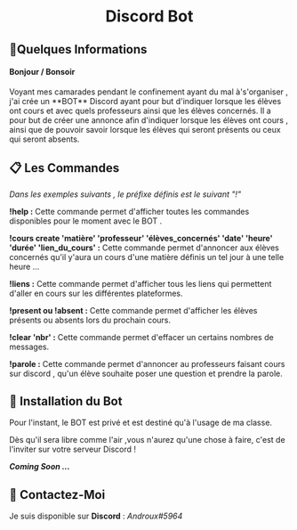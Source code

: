 <h1 align="center">Discord Bot </a></h1>
<h2>🧾Quelques Informations </h2>
 
 
 <h4>Bonjour / Bonsoir</h4>
Voyant mes camarades pendant le confinement ayant du mal à's'organiser , j'ai crée un **BOT** Discord ayant pour but d'indiquer lorsque les élèves ont cours et avec quels professeurs ainsi que les élèves concernés.  
Il a pour but de créer une annonce afin d'indiquer lorsque les élèves ont cours , ainsi que de pouvoir savoir lorsque les élèves qui seront présents ou ceux qui seront absents.  

<h2> 📋 Les Commandes </h2>
<p><i>Dans les exemples suivants , le préfixe définis est le suivant "!"</i></p>  
<p><b>!help :</b> Cette commande permet d'afficher toutes les commandes disponibles pour le moment avec le BOT .</p> 
<p><b>!cours create 'matière' 'professeur' 'élèves_concernés' 'date' 'heure' 'durée' 'lien_du_cours' :</b> Cette commande permet d'annoncer aux élèves concernés qu'il y'aura un cours d'une matière définis un tel jour à une telle heure ...</p> 
<p><b>!liens :</b> Cette commande permet d'afficher tous les liens qui permettent d'aller en cours sur les différentes plateformes. </p>
<p><b>!present ou !absent :</b> Cette commande permet d'afficher les élèves présents ou absents lors du prochain cours.</p> 
<p><b>!clear 'nbr' :</b> Cette commande permet d'effacer un certains nombres de messages.</p>
<p><b>!parole :</b> Cette commande permet d'annoncer au professeurs faisant cours sur discord , qu'un élève souhaite poser une question et prendre la parole.</p>

<h2> 📍 Installation du Bot </h2>
<p> Pour l'instant, le BOT est privé et est destiné qu'à l'usage de ma classe. </p>
<p> Dès qu'il sera libre comme l'air ,vous n'aurez qu'une chose à faire, c'est de l'inviter sur votre serveur Discord ! </p>
<p><i><b>Coming Soon ...</b></i></p>

<h2> 📱 Contactez-Moi </h2>

Je suis disponible sur **Discord** : *Androux#5964*  





